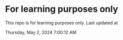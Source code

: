 # For learning purposes only
This repo is for learning purposes only.
Last updated at

Thursday, May 2, 2024 7:00:12 AM

